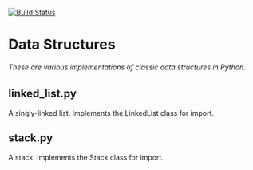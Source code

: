 [![Build Status](https://travis-ci.org/geekofalltrades/data-structures.png?branch=master)](https://travis-ci.org/geekofalltrades/data-structures)

Data Structures
======

###### These are various implementations of classic data structures in Python.

linked_list.py
------
A singly-linked list. Implements the LinkedList class for import.

stack.py
------
A stack. Implements the Stack class for import.